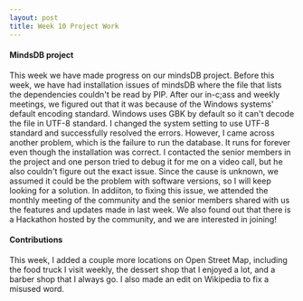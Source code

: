 ```yaml
---
layout: post
title: Week 10 Project Work
---
```

#### MindsDB project
This week we have made progress on our mindsDB project. Before this week, we have had installation issues of mindsDB where the file that lists the dependencies couldn't be read by PIP. After our in-c;ass and weekly meetings, we figured out that it was because of the Windows systems' default encoding standard. Windows uses GBK by default so it can't decode the file in UTF-8 standard. I changed the system setting to use UTF-8 standard and successfully resolved the errors. However, I came across another problem, which is the failure to run the database. It runs for forever even though the installation was correct. <!--more-->I contacted the senior members in the project and one person tried to debug it for me on a video call, but he also couldn't figure out the exact issue. Since the cause is unknown, we assumed it could be the problem with software versions, so I will keep looking for a solution. In addiiton, to fixing this issue, we attended the monthly meeting of the community and the senior members shared with us the features and updates made in last week. We also found out that there is a Hackathon hosted by the community, and we are interested in joining!
#### Contributions
This week, I added a couple more locations on Open Street Map, including the food truck I visit weekly, the dessert shop that I enjoyed a lot, and a barber shop that I always go. I also made an edit on Wikipedia to fix a misused word.